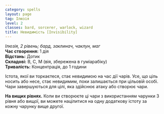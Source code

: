 ```yaml
---
category: spells
layout: page
tag: Ілюзія
level: 2
classes: bard, sorcerer, warlock, wizard
title: Невидимість [Invisibility]
---
```


_Ілюзія, 2 рівень; бард, заклинач, чаклун, маг_    
**Час створення:** 1 дія    
**Відстань:** Дотик    
**Складові:** В, С, М (вія, збережена в гуміарабіку)    
**Тривалість:** Концентрація, до 1 години    

Істота, якої ви торкаєтеся, стає невидимою на час дії чарів. Усе, що ціль носить або несе, стає невидимим, поки залишається при цільовій особі. Чари завершуються для цілі, яка здійснює атаку або створює чари.   

**На вищих рівнях.** Коли ви створюєте ці чари з використанням чарунки 3 рівня або вищої, ви можете націлитися на одну додаткову істоту за кожну чарунку вище другої. 
